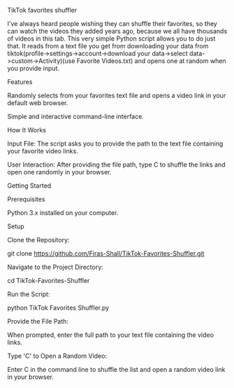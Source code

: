 TikTok favorites shuffler

I've always heard people wishing they can shuffle their favorites, so they can watch the videos they added years ago, because we all have thousands of videos in this tab. This very simple Python script allows you to do just that. It reads from a text file you get from downloading your data from tiktok(profile->settings->account->download your data->select data->custom->Activity)(use Favorite Videos.txt) and opens one at random when you provide input.

Features

Randomly selects from your favorites text file and opens a video link in your default web browser.

Simple and interactive command-line interface.

How It Works

Input File: The script asks you to provide the path to the text file containing your favorite video links. 

User Interaction: After providing the file path, type C to shuffle the links and open one randomly in your browser.

Getting Started

Prerequisites

Python 3.x installed on your computer.

Setup

Clone the Repository:

git clone https://github.com/Firas-Shall/TikTok-Favorites-Shuffler.git

Navigate to the Project Directory:

cd TikTok-Favorites-Shuffler

Run the Script:

python TikTok Favorites Shuffler.py

Provide the File Path:

When prompted, enter the full path to your text file containing the video links.

Type 'C' to Open a Random Video:

Enter C in the command line to shuffle the list and open a random video link in your browser.
